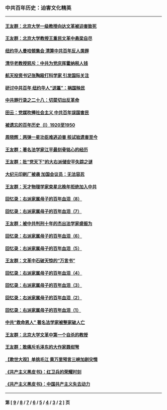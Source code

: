 ### 中共百年历史：迫害文化精英
---
#### [王友群：北京大学一级教授向达文革被迫害致死](../../pages/nf1176111/n13150966.md?10050430) 
#### [王友群：北京大学教授王重民文革中悬梁自尽](../../pages/nf1176111/n13084645.md?10050430) 
#### [纽约华人曼哈顿集会 清算中共百年反人类罪](../../pages/nf1176111/n13084157.md?10050430) 
#### [清华老教授怒斥：中共为党庆挥霍纳税人钱](../../pages/nf1176111/n13071430.md?10050430) 
#### [航天投资书记张陶殴打科学家 引发国际关注](../../pages/nf1176111/n13069132.md?10050430) 
#### [研讨中共百年 纽约华人“送匾”：祸国殃民](../../pages/nf1176111/n13057367.md?10050430) 
#### [中共罪行录之二十八：切菜切出反革命](../../pages/nf1176111/n13030600.md?10050430) 
#### [田云：党媒吹捧社会主义 中共百年误国害民](../../pages/nf1176111/n13006682.md?10050430) 
#### [被遗忘的百年历史（I）1920至1950](../../pages/nf1176111/n12986411.md?10050430) 
#### [周晓辉：两弹一星功臣难逃迫害 核试验遗害至今](../../pages/nf1176111/n12974997.md?10050430) 
#### [王友群：著名法学家江平最刻骨铭心的经历](../../pages/nf1176111/n12970787.md?10050430) 
#### [王友群：批“党天下”的大右派储安平失踪之谜](../../pages/nf1176111/n12954229.md?10050430) 
#### [大纪元印刷厂被袭 加国会议员：无法容忍](../../pages/nf1176111/n12883028.md?10050430) 
#### [王友群：天才物理学家束星北晚年拒绝加入中共](../../pages/nf1176111/n12792913.md?10050430) 
#### [回忆录：右派家属母子的百年血泪（8）](../../pages/nf1176111/n12706196.md?10050430) 
#### [回忆录：右派家属母子的百年血泪（7）](../../pages/nf1176111/n12706191.md?10050430) 
#### [王友群：被中共判刑十年的杰出法学家盛振为](../../pages/nf1176111/n12706141.md?10050430) 
#### [回忆录：右派家属母子的百年血泪（6）](../../pages/nf1176111/n12698863.md?10050430) 
#### [回忆录：右派家属母子的百年血泪（5）](../../pages/nf1176111/n12692515.md?10050430) 
#### [王友群：文革中石破天惊的“万言书”](../../pages/nf1176111/n12690994.md?10050430) 
#### [回忆录：右派家属母子的百年血泪（4）](../../pages/nf1176111/n12686410.md?10050430) 
#### [回忆录：右派家属母子的百年血泪（3）](../../pages/nf1176111/n12683820.md?10050430) 
#### [回忆录：右派家属母子的百年血泪（2）](../../pages/nf1176111/n12679738.md?10050430) 
#### [回忆录：右派家属母子的百年血泪（1）](../../pages/nf1176111/n12678112.md?10050430) 
#### [中共“救命恩人” 著名法学家被整家破人亡](../../pages/nf1176111/n12658168.md?10050430) 
#### [王友群：北京大学文革中第一个自杀的教授](../../pages/nf1176111/n12632697.md?10050430) 
#### [王友群：敢痛斥毛泽东的大作家聂绀弩](../../pages/nf1176111/n12384788.md?10050430) 
#### [【欺世大观】单挑毛江 黄万里预言三峡加剧灾情](../../pages/nf1176111/n12357101.md?10050430) 
#### [《共产主义黑皮书》：红卫兵的荣耀时刻](../../pages/nf1176111/n12190329.md?10050430) 
#### [《共产主义黑皮书》：中国共产主义失去动力](../../pages/nf1176111/n12168749.md?10050430) 

---
#### 第 [ [9](./9.md?10050430) / [8](./8.md?10050430) / [7](./7.md?10050430) / [6](./6.md?10050430) / [5](./5.md?10050430) / [4](./4.md?10050430) / [3](./3.md?10050430) / [2](./2.md?10050430) ] 页
